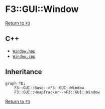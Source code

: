 # F3::GUI::Window

[Return to `F3`](/docs/F3.md)

## C++

- [`Window.hpp`](/c++/include/Window.hpp)
- [`Window.cpp`](/c++/source/Window.cpp)

## Inheritance

```mermaid
graph TD;
    F3::GUI::Base-->F3::GUI::Window
    F3::GUI::HeapTracker-->F3::GUI::Window
```

[Return to `F3`](/docs/F3.md)